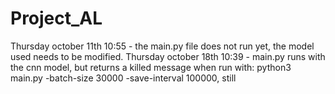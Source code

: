 # Project_AL

Thursday october 11th 10:55 - the main.py file does not run yet, the model used needs to be modified.
Thursday october 18th 10:39 - main.py runs with the cnn model, but returns a killed message when run with: python3 main.py -batch-size 30000 -save-interval 100000, still 
